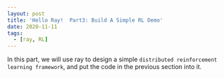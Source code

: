 ```yaml
---
layout: post
title: 'Hello Ray!  Part3: Build A Simple RL Demo'
date: 2020-11-11
tags:
  - [ray, RL]
---
```


In this part, we will use ray to design a simple `distributed reinforcement learning framework`, and put the code in the previous section into it.

